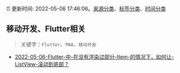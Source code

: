 :alarm_clock: 更新时间: 2022-05-06 17:46:06。[来源分类](../README.md)、[标签分类](../TAGS.md)、[时间分类](../TIMELINE.md)

## 移动开发、Flutter相关


> 关键字：`Flutter`、`PWA`、`移动开发`



- [2022-05-06-Flutter-中-在没有渲染过部分-Item-的情况下，如何让-ListView-滚动到底部？](https://www.v2ex.com/t/851257) 